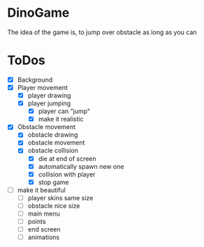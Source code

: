 # DinoGame
The idea of the game is, to jump over obstacle
as long as you can

# ToDos
* [x] Background
* [x] Player movement
  * [x] player drawing
  * [x] player jumping
    * [x] player can "jump" 
    * [x] make it realistic
* [x] Obstacle movement
  * [x] obstacle drawing
  * [x] obstacle movement
  * [x] obstacle collision
    * [x] die at end of screen
    * [x] automatically spawn new one
    * [x] collision with player
    * [x] stop game
* [ ] make it beautiful
  * [ ] player skins same size
  * [ ] obstacle nice size
  * [ ] main menu
  * [ ] points
  * [ ] end screen
  * [ ] animations